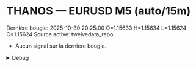 # THANOS — EURUSD M5 (auto/15m)
Dernière bougie: 2025-10-30 20:25:00  O=1.15633  H=1.15634  L=1.15624  C=1.15624
Source active: twelvedata_repo

- Aucun signal sur la dernière bougie.

<details><summary>Debug</summary>

- TD_API_KEY manquant.

</details>